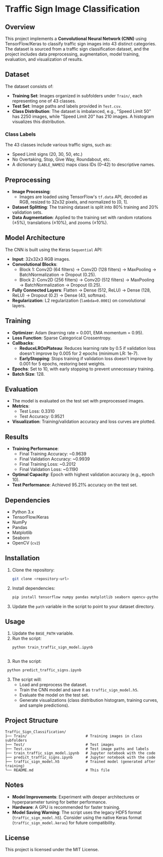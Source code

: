# Traffic Sign Image Classification

## Overview
This project implements a **Convolutional Neural Network (CNN)** using TensorFlow/Keras to classify traffic sign images into 43 distinct categories. The dataset is sourced from a traffic sign classification dataset, and the project includes data preprocessing, augmentation, model training, evaluation, and visualization of results.

## Dataset
The dataset consists of:
- **Training Set**: Images organized in subfolders under `Train/`, each representing one of 43 classes.
- **Test Set**: Image paths and labels provided in `Test.csv`.
- **Class Distribution**: The dataset is imbalanced, e.g., "Speed Limit 50" has 2250 images, while "Speed Limit 20" has 210 images. A histogram visualizes this distribution.

### Class Labels
The 43 classes include various traffic signs, such as:
- Speed Limit signs (20, 30, 50, etc.)
- No Overtaking, Stop, Give Way, Roundabout, etc.
- A dictionary (`LABLE_NAMES`) maps class IDs (0–42) to descriptive names.

## Preprocessing
- **Image Processing**:
  - Images are loaded using TensorFlow's `tf.data` API, decoded as RGB, resized to 32x32 pixels, and normalized to [0, 1].
- **Dataset Splitting**: The training dataset is split into 80% training and 20% validation sets.
- **Data Augmentation**: Applied to the training set with random rotations (±5%), translations (±10%), and zooms (±10%).

## Model Architecture
The CNN is built using the Keras `Sequential` API:
- **Input**: 32x32x3 RGB images.
- **Convolutional Blocks**:
  - Block 1: Conv2D (64 filters) → Conv2D (128 filters) → MaxPooling → BatchNormalization → Dropout (0.25).
  - Block 2: Conv2D (256 filters) → Conv2D (512 filters) → MaxPooling → BatchNormalization → Dropout (0.25).
- **Fully Connected Layers**: Flatten → Dense (512, ReLU) → Dense (128, ReLU) → Dropout (0.2) → Dense (43, softmax).
- **Regularization**: L2 regularization (`lambda=0.0001`) on convolutional layers.

## Training
- **Optimizer**: Adam (learning rate = 0.001, EMA momentum = 0.95).
- **Loss Function**: Sparse Categorical Crossentropy.
- **Callbacks**:
  - **ReduceLROnPlateau**: Reduces learning rate by 0.5 if validation loss doesn't improve by 0.005 for 2 epochs (minimum LR: 1e-7).
  - **EarlyStopping**: Stops training if validation loss doesn't improve by 0.001 for 5 epochs, restoring best weights.
- **Epochs**: Set to 10, with early stopping to prevent unnecessary training.
- **Batch Size**: 128.

## Evaluation
- The model is evaluated on the test set with preprocessed images.
- **Metrics**:
  - Test Loss: 0.3310
  - Test Accuracy: 0.9521
- **Visualization**: Training/validation accuracy and loss curves are plotted.

## Results
- **Training Performance**:
  - Final Training Accuracy: ~0.9639
  - Final Validation Accuracy: ~0.9939
  - Final Training Loss: ~0.2012
  - Final Validation Loss: ~0.1190
- **Optimal Capacity**: Epoch with highest validation accuracy (e.g., epoch 10).
- **Test Performance**: Achieved 95.21% accuracy on the test set.

## Dependencies
- Python 3.x
- TensorFlow/Keras
- NumPy
- Pandas
- Matplotlib
- Seaborn
- OpenCV (`cv2`)

## Installation
1. Clone the repository:
   ```bash
   git clone <repository-url>
   ```
2. Install dependencies:
   ```bash
   pip install tensorflow numpy pandas matplotlib seaborn opencv-python
   ```
3. Update the `path` variable in the script to point to your dataset directory.

## Usage
1. Update the `BASE_PATH` variable.
2. Run the script:
   ```bash
   python train_traffic_sign_model.ipynb
  
2. Run the script:
  ```bash
   python predict_traffic_signs.ipynb
   ```
3. The script will:
   - Load and preprocess the dataset.
   - Train the CNN model and save it as `traffic_sign_model.h5`.
   - Evaluate the model on the test set.
   - Generate visualizations (class distribution histogram, training curves, and sample predictions).

## Project Structure
```
Traffic_Sign_Classification/
├── Train/                           # Training images in class subfolders
├── Test/                            # Test images
├── Test.csv                         # Test image paths and labels
├── train_traffic_sign_model.ipynb   # Jupyter notebook with the code
├── predict_traffic_signs.ipynb      # Jupyter notebook with the code
├── traffic_sign_model.h5            # Trained model (generated after training)
└── README.md                        # This file
```

## Notes
- **Model Improvements**: Experiment with deeper architectures or hyperparameter tuning for better performance.
- **Hardware**: A GPU is recommended for faster training.
- **Model Saving Warning**: The script uses the legacy HDF5 format (`traffic_sign_model.h5`). Consider using the native Keras format (`traffic_sign_model.keras`) for future compatibility.

## License
This project is licensed under the MIT License.
